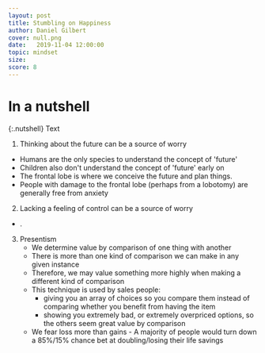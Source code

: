 ```yaml
---
layout: post
title: Stumbling on Happiness
author: Daniel Gilbert
cover: null.png
date:   2019-11-04 12:00:00
topic: mindset
size: 
score: 8
---
```


# In a nutshell

{:.nutshell}
Text

1.	Thinking about the future can be a source of worry
-	Humans are the only species to understand the concept of 'future'
-	Children also don't understand the concept of 'future' early on
-	The frontal lobe is where we conceive the future and plan things. 
-	People with damage to the frontal lobe (perhaps from a lobotomy) are generally free from anxiety

2. Lacking a feeling of control can be a source of worry
-  .


3.	Presentism
	- We determine value by comparison of one thing with another
	- There is more than one kind of comparison we can make in any given instance
	- Therefore, we may value something more highly when making a different kind of comparison
	- This technique is used by sales people: 
		- giving you an array of choices so you compare them instead of comparing whether you benefit from having the item
		- showing you extremely bad, or extremely overpriced options, so the others seem great value by comparison
	- We fear loss more than gains - A majority of people would turn down a 85%/15% chance bet at doubling/losing their life savings
